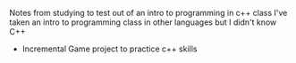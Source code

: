 

Notes from studying to test out of an intro to programming in c++ class
I've taken an intro to programming class in other languages but 
I didn't know C++

+ Incremental Game project to practice c++ skills